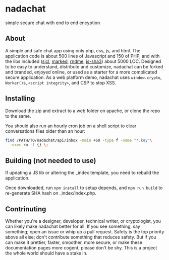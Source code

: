# nadachat
simple secure chat with end to end encyption


## About
A simple and safe chat app using only php, css, js, and html. The application code is about 500 lines of Javascript and 150 of PHP, and with the libs included ([sjcl](https://github.com/bitwiseshiftleft/sjcl), [marked](https://github.com/chjj/marked), [rndme](https://github.com/rndme/rndme/), [js-sha3](https://github.com/emn178/js-sha3/)) about 5000 LOC. Designed to be easy to understand, distribute and customize, nadachat can be forked and branded, enjoyed online, or used as a starter for a more complicated secure application. As a web platform demo, nadachat uses `window.crypto`, `Worker()`s, `<script integrity>`, and CSP to stop XSS.

## Installing
Download the zip and extract to a web folder on apache, or clone the repo to the same.

You should also run an hourly cron job on a shell script to clear conversations files older than an hour:

```sh
find /PATH/TO/nadachat/api/inbox -mmin +60 -type f -name "*.key"\
  -exec rm -f {} \;
```


## Building (not needed to use)
If updating a JS lib or altering the _index template, you need to rebuild the application.

Once downloaded, run `npm install` to setup depends, and `npm run build` to re-generate SHA hash on _index/index.php.


## Contrinuting
Whether you're a designer, developer, technical writer, or cryptologist, you can likely make nadachat better for all. If you see something, say something; open an issue or whip up a pull request. Safety is the top priority above all else; don't contribute something that reduces safety. But if you can make it prettier, faster, smoother, more secure, or make these documentation pages more cogent, please don't be shy. This is a project the whole world should have a stake in.
